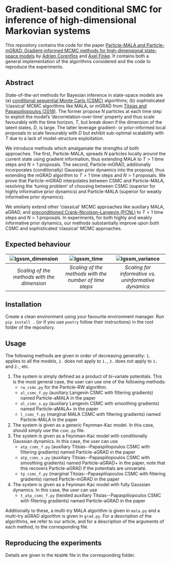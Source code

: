 # Gradient-based conditional SMC for inference of high-dimensional Markovian systems

This repository contains the code for the paper [Particle-MALA and Particle-mGRAD: Gradient-informed MCMC methods for high-dimensional state-space models](...) by [Adrien Corenflos](https://adriencorenflos.github.io/) and [Axel Finke](https://www.lboro.ac.uk/departments/maths/staff/axel-finke/).
It contains both a general implementation of the algorithms considered and the code to reproduce the experiments.

## Abstract
State-of-the-art methods for Bayesian inference in state-space models are (a) [conditional sequential Monte Carlo (CSMC)](https://rss.onlinelibrary.wiley.com/doi/full/10.1111/j.1467-9868.2009.00736.x) algorithms; (b) sophisticated ‘classical’ MCMC algorithms like MALA, or mGRAD from [Titsias and Papaspiliopoulos (2018)](https://rss.onlinelibrary.wiley.com/doi/abs/10.1111/rssb.12269). 
The former propose $N$ particles at each time step to exploit the model’s ‘decorrelation-over-time’ property and thus scale favourably with the time horizon, $T$, but break down if the dimension of the latent states, $D$, is large. 
The latter leverage gradient- or prior-informed local proposals to scale favourably with $D$ but exhibit sub-optimal scalability with $T$ due to a lack of model-structure exploitation. 

We introduce methods which amalgamate the strengths of both approaches. 
The first, Particle-MALA, spreads $N$ particles locally around the current state using gradient information, thus extending MALA to $T > 1$ time steps and $N > 1$ proposals. The second, Particle-mGRAD, additionally incorporates (conditionally) Gaussian prior dynamics into the proposal, thus extending the mGRAD algorithm to $T > 1$ time steps and $N > 1$ proposals. We prove that Particle-mGRAD interpolates between CSMC and Particle-MALA, resolving the ‘tuning problem’ of choosing between CSMC (superior for highly informative prior dynamics) and Particle-MALA (superior for weakly informative prior dynamics). 

We similarly extend other ‘classical’ MCMC approaches like auxiliary MALA, aGRAD, and [preconditioned Crank–Nicolson–Langevin (PCNL)](https://projecteuclid.org/journals/statistical-science/volume-28/issue-3/MCMC-Methods-for-Functions--Modifying-Old-Algorithms-to-Make/10.1214/13-STS421.full) to $T > 1$ time steps and $N > 1$ proposals. 
In experiments, for both highly and weakly informative prior dynamics, our methods substantially improve upon both CSMC and sophisticated ‘classical’ MCMC approaches.

## Expected behaviour
|  ![lgssm_dimension](https://github.com/AdrienCorenflos/particle_mala/assets/19948263/5980e1ae-16b8-4857-8fdf-9643255216fc) | ![lgssm_time](https://github.com/AdrienCorenflos/particle_mala/assets/19948263/b4336faf-4c82-44b6-9ffb-f8cfc44a8f92) | ![lgssm_variance](https://github.com/AdrienCorenflos/particle_mala/assets/19948263/111ff857-0c6d-4d1f-aba0-d405e1ac620c) |
| :--: | :--: | :--: | 
| *Scaling of the methods with the dimension* | *Scaling of the methods with the number of time steps* | *Scaling for informative vs. uninformative dynamics* |

## Installation
Create a clean environment using your favourite environment manager.
Run `pip install .` (or if you use `poetry` follow their instructions) in the root folder of the repository.

## Usage

The following methods are given in order of decreasing generality: `1.` applies to all the models, `2.` does not apply to `1.`, `3.` does not apply to `1.` and `2.`, etc.
1. The system is simply defined as a product of bi-variate potentials. This is the most general case, the user can use one of the following methods:
    - `rw_csmc.py` for the Particle-RW algorithm.
    - `al_csmc_f.py` (auxiliary Langevin CSMC with filtering gradients) named Particle-aMALA in the paper
    - `al_csmc_s.py` (auxiliary Langevin CSMC with smoothing gradients) named Particle-aMALA+ in the paper
    - `l_csmc_f.py` (marginal MALA CSMC with filtering gradients) named Particle-MALA in the paper
2. The system is given as a generic Feynman-Kac model. In this case, should simply use the `csmc.py` file.
3. The system is given as a Feynman-Kac model with conditionally Gaussian dynamics. In this case, the user can use
    - `atp_csmc_f.py` (auxiliary Titsias--Papaspiliopoulos CSMC with filtering gradients) named Particle-aGRAD in the paper
    - `atp_csmc_s.py` (auxiliary Titsias--Papaspiliopoulos CSMC with smoothing gradients) named Particle-aGRAD+ in the paper, note that this recovers Particle-aGRAD if the potentials are univariate.
    - `tp_csmc_f.py` (marginal Titsias--Papaspiliopoulos CSMC with filtering gradients) named Particle-mGRAD in the paper
4. The system is given as a Feynman-Kac model with fully Gaussian dynamics. In this case, the user can use
    - `t_atp_csmc_f.py` (twisted auxiliary Titsias--Papaspiliopoulos CSMC with filtering gradients) named Particle-aGRAD in the paper

Additionally to these, a multi-try MALA algorithm is given in `mala.py` and a multi-try aGRAD algorithm is given in `grad.py`.
For a description of the algorithms, we refer to our article, and for a description of the arguments of each method, to the corresponding file.

## Reproducing the experiments
Details are given in the `README` file in the corresponding folder.
